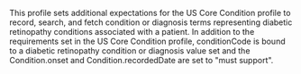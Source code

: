 This profile sets additional expectations for the US Core Condition profile to record, search, and fetch condition or diagnosis terms representing diabetic retinopathy conditions associated with a patient. In addition to the requirements set in the US Core Condition profile, conditionCode is bound to a diabetic retinopathy condition or diagnosis value set and the Condition.onset and Condition.recordedDate are set to "must support".